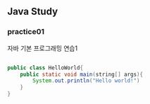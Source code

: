 ## Java Study

### practice01
자바 기본 프로그래밍 연습1

```java

public class HelloWorld{
	public static void main(string[] args){
		System.out.println("Hello world!")
	}
}

```




### 